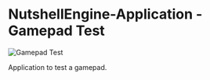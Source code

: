 # NutshellEngine-Application - Gamepad Test
![Gamepad Test](https://i.imgur.com/T0eaGFY.jpg)

Application to test a gamepad.